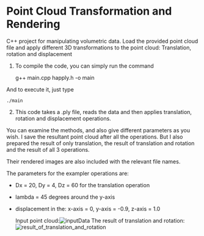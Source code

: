 # Point Cloud Transformation and Rendering

C++  project for manipulating volumetric data. Load the provided point cloud file and apply different 3D transformations to the point cloud: Translation, rotation and displacement

1) To compile the code, you can simply run the command
   
	g++ main.cpp happly.h -o main

And to execute it, just type

	./main


2) This code takes a .ply file, reads the data and then applies translation, rotation and displacement operations.

You can examine the methods, and also give different parameters as you wish. I save the resultant point cloud after all the operations. But I also prepared the result of only translation, the result of translation and rotation and the result of all 3 operations.

Their rendered images are also included with the relevant file names.

The parameters for the exampler operations are:

- Dx = 20, Dy = 4, Dz = 60 for the translation operation
- lambda = 45 degrees around the y-axis
- displacement in the: x-axis = 0,  y-axis = -0.9, z-axis = 1.0

  Input point cloud:![inputData](https://github.com/baranataman/Point-Cloud-Transformation-and-Rendering/assets/23663934/9fe60f37-c8ea-4534-b0ca-8019ef16325e)
The result of translation and rotation: ![result_of_translation_and_rotation](https://github.com/baranataman/Point-Cloud-Transformation-and-Rendering/assets/23663934/6fe45641-4026-490b-ae84-381f83c0137d)


  
